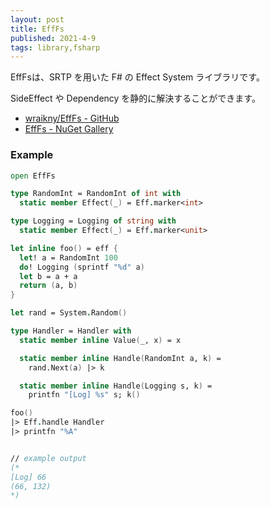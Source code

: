```yaml
---
layout: post
title: EffFs
published: 2021-4-9
tags: library,fsharp
---
```


EffFsは、SRTP を用いた F# の Effect System ライブラリです。

SideEffect や Dependency を静的に解決することができます。

- [wraikny/EffFs - GitHub](https://github.com/wraikny/EffFs)
- [EffFs - NuGet Gallery](https://www.nuget.org/packages/EffFs/)

<!--more-->

### Example

```fsharp
open EffFs

type RandomInt = RandomInt of int with
  static member Effect(_) = Eff.marker<int>

type Logging = Logging of string with
  static member Effect(_) = Eff.marker<unit>

let inline foo() = eff {
  let! a = RandomInt 100
  do! Logging (sprintf "%d" a)
  let b = a + a
  return (a, b)
}

let rand = System.Random()

type Handler = Handler with
  static member inline Value(_, x) = x

  static member inline Handle(RandomInt a, k) =
    rand.Next(a) |> k

  static member inline Handle(Logging s, k) =
    printfn "[Log] %s" s; k()

foo()
|> Eff.handle Handler
|> printfn "%A"


// example output
(*
[Log] 66
(66, 132)
*)
```